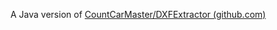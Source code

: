 A Java version of [CountCarMaster/DXFExtractor (github.com)](https://github.com/CountCarMaster/DXFExtractor)

